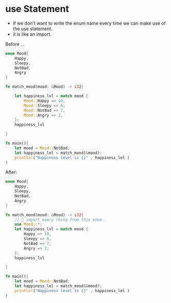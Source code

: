 # use Statement

- if we don't want to write the enum name every time we can make use of the use statement.
- it is like an import.

Before ...

```rust
enum Mood{
    Happy,
    Sleepy,
    NotBad,
    Angry
}

fn match_mood(mood: &Mood) -> i32{

    let happiness_lvl = match mood {
        Mood::Happy => 10,
        Mood::Sleepy => 6,
        Mood::NotBad => 7,
        Mood::Angry => 2,
    };
    happiness_lvl

}

fn main(){
    let mood = Mood::NotBad;
    let happiness_lel = match_mood(&mood);
    println!("Happiness level is {}" , happiness_lel )
}
```

After:

```rust
enum Mood{
    Happy,
    Sleepy,
    NotBad,
    Angry
}

fn match_mood(mood: &Mood) -> i32{
    // 🍄 import every thing from this enum..
    use Mood::*;
    let happiness_lvl = match mood {
        Happy => 10,
        Sleepy => 6,
        NotBad => 7,
        Angry => 2,
    };
    happiness_lvl

}

fn main(){
    let mood = Mood::NotBad;
    let happiness_lel = match_mood(&mood);
    println!("Happiness level is {}" , happiness_lel )
}
```
